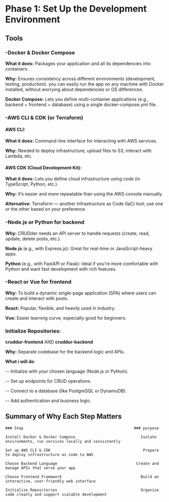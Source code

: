 # Phase 1: Set Up the Development Environment

## Tools

### -Docker & Docker Compose

**What it does:** Packages your application and all its dependencies into containers.

**Why:** Ensures consistency across different environments (development, testing, production). you can easily run the app on any machine with Docker installed, without worrying about dependencies or OS differences.

**Docker Compose:** Lets you define multi-container applications (e.g., backend + frontend + database) using a single docker-compose.yml file.


### -AWS CLI & CDK (or Terraform)

#### AWS CLI:

**What it does:** Command-line interface for interacting with AWS services.

**Why:** Needed to deploy infrastructure, upload files to S3, interact with Lambda, etc.

#### AWS CDK (Cloud Development Kit):

**What it does:** Lets you define cloud infrastructure using code (in TypeScript, Python, etc.).

**Why:** It’s easier and more repeatable than using the AWS console manually.

**Alternative:** Terraform — another Infrastructure as Code (IaC) tool; use one or the other based on your preference.


 ### -Node.js or Python for backend

**Why:** CRUDder needs an API server to handle requests (create, read, update, delete posts, etc.).

**Node.js** (e.g., with Express.js): Great for real-time or JavaScript-heavy apps.

**Python** (e.g., with FastAPI or Flask): Ideal if you're more comfortable with Python and want fast development with rich features.


### -React or Vue for frontend
**Why:** To build a dynamic single-page application (SPA) where users can create and interact with posts.

**React:** Popular, flexible, and heavily used in industry.

**Vue:** Easier learning curve, especially good for beginners.


### Initialize Repositories:

**cruddur-frontend** AND **cruddur-backend**

**Why:** Separate codebase for the backend logic and APIs.

**What i will do**:

-- Initialize with your chosen language (Node.js or Python).

-- Set up endpoints for CRUD operations.

-- Connect to a database (like PostgreSQL or DynamoDB).

-- Add authentication and business logic.


## Summary of Why Each Step Matters
```
### Step	                                             ### purpose 

Install Docker & Docker Compose                          	Isolate environments, run services locally and consistently

Set up AWS CLI & CDK	                                     Prepare to deploy infrastructure as code to AWS

Choose Backend Language	                                  Create and manage APIs that serve your app

Choose Frontend Framework	                                Build an interactive, user-friendly web interface

Initialize Repositories                                  	Organize code cleanly and support scalable development
```
